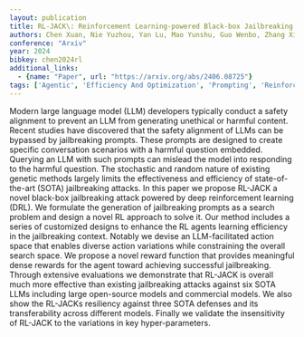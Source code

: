 ```yaml
---
layout: publication
title: RL-JACK\: Reinforcement Learning-powered Black-box Jailbreaking Attack Against Llms
authors: Chen Xuan, Nie Yuzhou, Yan Lu, Mao Yunshu, Guo Wenbo, Zhang Xiangyu
conference: "Arxiv"
year: 2024
bibkey: chen2024rl
additional_links:
  - {name: "Paper", url: "https://arxiv.org/abs/2406.08725"}
tags: ['Agentic', 'Efficiency And Optimization', 'Prompting', 'Reinforcement Learning', 'Responsible AI', 'Security', 'Training Techniques']
---
```

Modern large language model (LLM) developers typically conduct a safety alignment to prevent an LLM from generating unethical or harmful content. Recent studies have discovered that the safety alignment of LLMs can be bypassed by jailbreaking prompts. These prompts are designed to create specific conversation scenarios with a harmful question embedded. Querying an LLM with such prompts can mislead the model into responding to the harmful question. The stochastic and random nature of existing genetic methods largely limits the effectiveness and efficiency of state-of-the-art (SOTA) jailbreaking attacks. In this paper we propose RL-JACK a novel black-box jailbreaking attack powered by deep reinforcement learning (DRL). We formulate the generation of jailbreaking prompts as a search problem and design a novel RL approach to solve it. Our method includes a series of customized designs to enhance the RL agents learning efficiency in the jailbreaking context. Notably we devise an LLM-facilitated action space that enables diverse action variations while constraining the overall search space. We propose a novel reward function that provides meaningful dense rewards for the agent toward achieving successful jailbreaking. Through extensive evaluations we demonstrate that RL-JACK is overall much more effective than existing jailbreaking attacks against six SOTA LLMs including large open-source models and commercial models. We also show the RL-JACKs resiliency against three SOTA defenses and its transferability across different models. Finally we validate the insensitivity of RL-JACK to the variations in key hyper-parameters.
